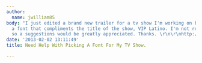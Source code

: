 ```yaml
---
author:
  name: jwilliam85
body: "I just edited a brand new trailer for a tv show I'm working on but now I need
  a font that compliments the title of the show, VIP Latino. I'm not really a typophile
  so a suggestions would be greatly appreciated. Thanks. \r\n\r\nhttp://www.youtube.com/watch?v=8ZvouSfgIVU"
date: '2013-02-02 13:11:49'
title: Need Help With Picking A Font For My TV Show.

---
```

